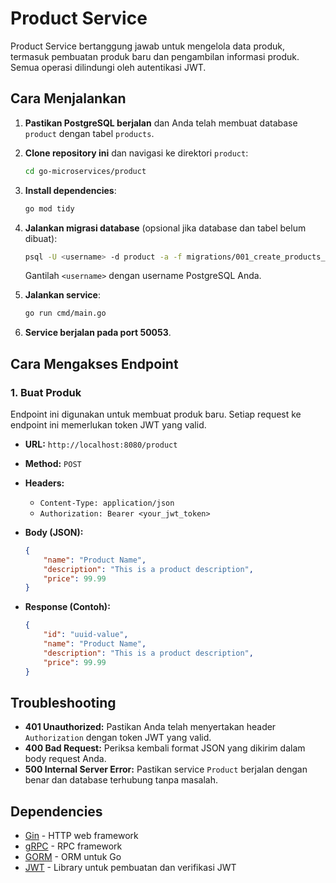 # Product Service

Product Service bertanggung jawab untuk mengelola data produk, termasuk pembuatan produk baru dan pengambilan informasi produk. Semua operasi dilindungi oleh autentikasi JWT.

## Cara Menjalankan

1. **Pastikan PostgreSQL berjalan** dan Anda telah membuat database `product` dengan tabel `products`.

2. **Clone repository ini** dan navigasi ke direktori `product`:
   ```bash
   cd go-microservices/product
   ```

3. **Install dependencies**:
   ```bash
   go mod tidy
   ```

4. **Jalankan migrasi database** (opsional jika database dan tabel belum dibuat):
   ```bash
   psql -U <username> -d product -a -f migrations/001_create_products_table.sql
   ```
   Gantilah `<username>` dengan username PostgreSQL Anda.

5. **Jalankan service**:
   ```bash
   go run cmd/main.go
   ```

6. **Service berjalan pada port 50053**.

## Cara Mengakses Endpoint

### 1. Buat Produk

Endpoint ini digunakan untuk membuat produk baru. Setiap request ke endpoint ini memerlukan token JWT yang valid.

- **URL:** `http://localhost:8080/product`
- **Method:** `POST`
- **Headers:** 
  - `Content-Type: application/json`
  - `Authorization: Bearer <your_jwt_token>`
- **Body (JSON):**
  ```json
  {
      "name": "Product Name",
      "description": "This is a product description",
      "price": 99.99
  }
  ```

- **Response (Contoh):**
  ```json
  {
      "id": "uuid-value",
      "name": "Product Name",
      "description": "This is a product description",
      "price": 99.99
  }
  ```

## Troubleshooting

- **401 Unauthorized:** Pastikan Anda telah menyertakan header `Authorization` dengan token JWT yang valid.
- **400 Bad Request:** Periksa kembali format JSON yang dikirim dalam body request Anda.
- **500 Internal Server Error:** Pastikan service `Product` berjalan dengan benar dan database terhubung tanpa masalah.

## Dependencies

- [Gin](https://github.com/gin-gonic/gin) - HTTP web framework
- [gRPC](https://grpc.io/) - RPC framework
- [GORM](https://gorm.io/) - ORM untuk Go
- [JWT](https://github.com/golang-jwt/jwt) - Library untuk pembuatan dan verifikasi JWT
